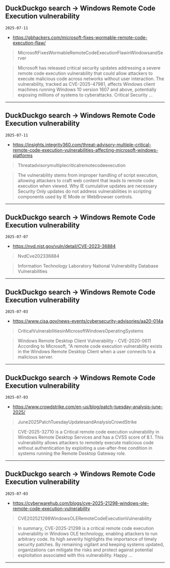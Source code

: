 ## DuckDuckgo search -> Windows Remote Code Execution vulnerability
`2025-07-11`

* https://gbhackers.com/microsoft-fixes-wormable-remote-code-execution-flaw/

<blockquote>
 MicrosoftFixesWormableRemoteCodeExecutionFlawinWindowsandServer
</blockquote>
<blockquote>
Microsoft has released critical security updates addressing a severe remote code execution vulnerability that could allow attackers to execute malicious code across networks without user interaction. The vulnerability, tracked as CVE-2025-47981, affects Windows client machines running Windows 10 version 1607 and above, potentially exposing millions of systems to cyberattacks. Critical Security ...
</blockquote>

---

## DuckDuckgo search -> Windows Remote Code Execution vulnerability
`2025-07-11`

* https://insights.integrity360.com/threat-advisory-multiple-critical-remote-code-execution-vulnerabilities-affecting-microsoft-windows-platforms

<blockquote>
 Threatadvisorymultiplecriticalremotecodeexecution
</blockquote>
<blockquote>
The vulnerability stems from improper handling of script execution, allowing attackers to craft web content that leads to remote code execution when viewed. Why IE cumulative updates are necessary Security Only updates do not address vulnerabilities in scripting components used by IE Mode or WebBrowser controls.
</blockquote>

---

## DuckDuckgo search -> Windows Remote Code Execution vulnerability
`2025-07-07`

* https://nvd.nist.gov/vuln/detail/CVE-2023-36884

<blockquote>
 NvdCve202336884
</blockquote>
<blockquote>
Information Technology Laboratory National Vulnerability Database Vulnerabilities
</blockquote>

---

## DuckDuckgo search -> Windows Remote Code Execution vulnerability
`2025-07-03`

* https://www.cisa.gov/news-events/cybersecurity-advisories/aa20-014a

<blockquote>
 CriticalVulnerabilitiesinMicrosoftWindowsOperatingSystems
</blockquote>
<blockquote>
Windows Remote Desktop Client Vulnerability - CVE-2020-0611 According to Microsoft, &quot;A remote code execution vulnerability exists in the Windows Remote Desktop Client when a user connects to a malicious server.
</blockquote>

---

## DuckDuckgo search -> Windows Remote Code Execution vulnerability
`2025-07-03`

* https://www.crowdstrike.com/en-us/blog/patch-tuesday-analysis-june-2025/

<blockquote>
 June2025PatchTuesdayUpdatesandAnalysisCrowdStrike
</blockquote>
<blockquote>
CVE-2025-32710 is a Critical remote code execution vulnerability in Windows Remote Desktop Services and has a CVSS score of 8.1. This vulnerability allows attackers to remotely execute malicious code without authentication by exploiting a use-after-free condition in systems running the Remote Desktop Gateway role.
</blockquote>

---

## DuckDuckgo search -> Windows Remote Code Execution vulnerability
`2025-07-03`

* https://cyberwarehub.com/blogs/cve-2025-21298-windows-ole-remote-code-execution-vulnerability

<blockquote>
 CVE202521298WindowsOLERemoteCodeExecutionVulnerability
</blockquote>
<blockquote>
In summary, CVE-2025-21298 is a critical remote code execution vulnerability in Windows OLE technology, enabling attackers to run arbitrary code. Its high severity highlights the importance of timely security patches. By remaining vigilant and keeping systems updated, organizations can mitigate the risks and protect against potential exploitation associated with this vulnerability. Happy ...
</blockquote>

---

